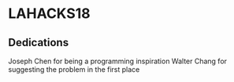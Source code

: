 # LAHACKS18

## Dedications

Joseph Chen for being a programming inspiration
Walter Chang for suggesting the problem in the first place


